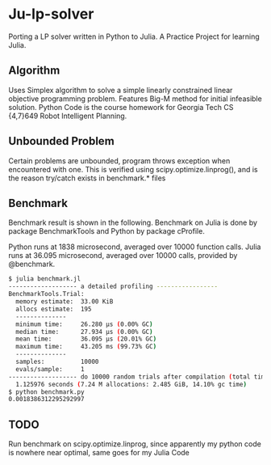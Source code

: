 # Ju-lp-solver
Porting a LP solver written in Python to Julia. A Practice Project for learning Julia.

## Algorithm
Uses Simplex algorithm to solve a simple linearly constrained linear objective programming problem. Features Big-M method for initial infeasible solution. Python Code is the course homework for Georgia Tech CS {4,7}649 Robot Intelligent Planning. 

## Unbounded Problem
Certain problems are unbounded, program throws exception when encountered with one. This is verified using scipy.optimize.linprog(), and is the reason try/catch exists in benchmark.* files 

## Benchmark
Benchmark result is shown in the following. Benchmark on Julia is done by package BenchmarkTools and Python by package cProfile.

Python runs at 1838 microsecond, averaged over 10000 function calls.
Julia runs at 36.095 microsecond, averaged over 10000 calls, provided by @benchmark.

```bash
$ julia benchmark.jl 
------------------- a detailed profiling -----------------
BenchmarkTools.Trial: 
  memory estimate:  33.00 KiB
  allocs estimate:  195
  --------------
  minimum time:     26.280 μs (0.00% GC)
  median time:      27.934 μs (0.00% GC)
  mean time:        36.095 μs (20.01% GC)
  maximum time:     43.205 ms (99.73% GC)
  --------------
  samples:          10000
  evals/sample:     1
------------------- do 10000 random trials after compilation (total time) -----------------
  1.125976 seconds (7.24 M allocations: 2.485 GiB, 14.10% gc time)
$ python benchmark.py 
0.0018386312295292997
```

## TODO
Run benchmark on scipy.optimize.linprog, since apparently my python code is nowhere near optimal, same goes for my Julia Code